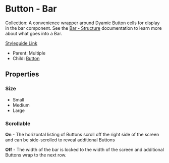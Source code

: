 # Button - Bar

Collection:  A convenience wrapper around Dyamic Button cells for display in the bar component. See the [Bar - Structure](https://github.com/able-app/docs/blob/321bb4e8ac5bfd755fec3eeadba56b71e40f06d2/controls/%CE%B5%20elements/graphic/bar-structure.md) documentation to learn more about what goes into a Bar.

[Styleguide Link](https://app.zeplin.io/styleguide/6041aec8159a9b10c34d0182/components?cseid=610af54a9f2dc2bf6739db0b)

- Parent: Multiple
- Child: [Button](https://github.com/able-app/docs/blob/aee80ae89e01c173ca7abfc88b9e2cdac7acf5d8/controls/%CE%B5%20elements/button/button.md)

## Properties

### Size

- Small
- Medium
- Large

### Scrollable

**On** - The horizontal listing of Buttons scroll off the right side of the screen and can be side-scrolled to reveal additional Buttons

**Off** - The width of the bar is locked to the width of the screen and additional Buttons wrap to the next row.